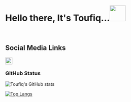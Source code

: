 # Hello there, It's Toufiq...<img src="https://media.giphy.com/media/12oufCB0MyZ1Go/giphy.gif" width="50"></h2>
<br>

## Social Media Links

<a href="https://www.linkedin.com/in/toufiqahmedshr/">
  <img align="left" alt="Toufiq's LinkedIn" width="22px" src="https://raw.githubusercontent.com/peterthehan/peterthehan/master/assets/linkedin.svg" />
</a>

<br>

### GitHub Status

![Toufiq's GitHub stats](https://github-readme-stats.vercel.app/api?username=toufiq-ahmed&theme=default&show_icons=true)


[![Top Langs](https://github-readme-stats.vercel.app/api/top-langs/?username=toufiq-ahmed&layout=compact)](https://github.com/toufiq-ahmed/github-readme-stats)
